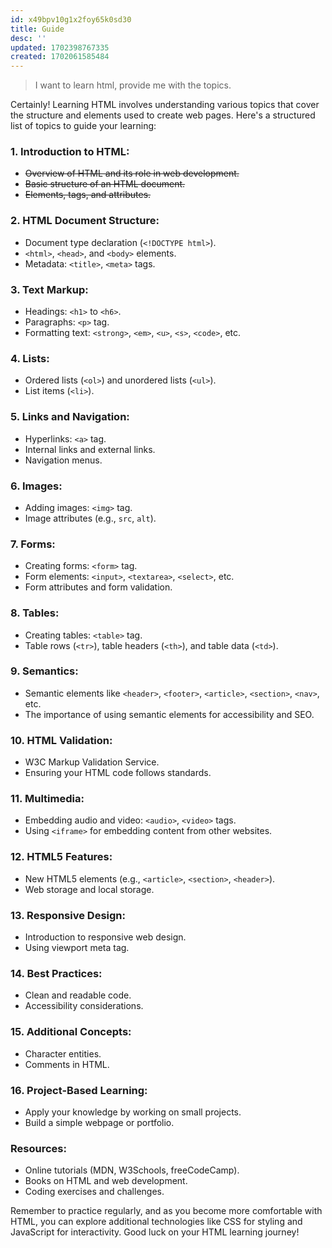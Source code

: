 ```yaml
---
id: x49bpv10g1x2foy65k0sd30
title: Guide
desc: ''
updated: 1702398767335
created: 1702061585484
---
```


> I want to learn html, provide me with the topics.

Certainly! Learning HTML involves understanding various topics that cover the structure and elements used to create web pages. Here's a structured list of topics to guide your learning:

### 1. **Introduction to HTML:**
   - ~~Overview of HTML and its role in web development.~~
   - ~~Basic structure of an HTML document.~~
   - ~~Elements, tags, and attributes.~~


### 2. **HTML Document Structure:**
   - Document type declaration (`<!DOCTYPE html>`).
   - `<html>`, `<head>`, and `<body>` elements.
   - Metadata: `<title>`, `<meta>` tags.

### 3. **Text Markup:**
   - Headings: `<h1>` to `<h6>`.
   - Paragraphs: `<p>` tag.
   - Formatting text: `<strong>`, `<em>`, `<u>`, `<s>`, `<code>`, etc.

### 4. **Lists:**
   - Ordered lists (`<ol>`) and unordered lists (`<ul>`).
   - List items (`<li>`).

### 5. **Links and Navigation:**
   - Hyperlinks: `<a>` tag.
   - Internal links and external links.
   - Navigation menus.

### 6. **Images:**
   - Adding images: `<img>` tag.
   - Image attributes (e.g., `src`, `alt`).

### 7. **Forms:**
   - Creating forms: `<form>` tag.
   - Form elements: `<input>`, `<textarea>`, `<select>`, etc.
   - Form attributes and form validation.

### 8. **Tables:**
   - Creating tables: `<table>` tag.
   - Table rows (`<tr>`), table headers (`<th>`), and table data (`<td>`).

### 9. **Semantics:**
   - Semantic elements like `<header>`, `<footer>`, `<article>`, `<section>`, `<nav>`, etc.
   - The importance of using semantic elements for accessibility and SEO.

### 10. **HTML Validation:**
   - W3C Markup Validation Service.
   - Ensuring your HTML code follows standards.

### 11. **Multimedia:**
   - Embedding audio and video: `<audio>`, `<video>` tags.
   - Using `<iframe>` for embedding content from other websites.

### 12. **HTML5 Features:**
   - New HTML5 elements (e.g., `<article>`, `<section>`, `<header>`).
   - Web storage and local storage.

### 13. **Responsive Design:**
   - Introduction to responsive web design.
   - Using viewport meta tag.

### 14. **Best Practices:**
   - Clean and readable code.
   - Accessibility considerations.

### 15. **Additional Concepts:**
   - Character entities.
   - Comments in HTML.

### 16. **Project-Based Learning:**
   - Apply your knowledge by working on small projects.
   - Build a simple webpage or portfolio.

### Resources:
   - Online tutorials (MDN, W3Schools, freeCodeCamp).
   - Books on HTML and web development.
   - Coding exercises and challenges.

Remember to practice regularly, and as you become more comfortable with HTML, you can explore additional technologies like CSS for styling and JavaScript for interactivity. Good luck on your HTML learning journey!